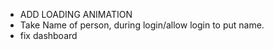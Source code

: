 - ADD LOADING ANIMATION
- Take Name of person, during login/allow login to put name.
- fix dashboard